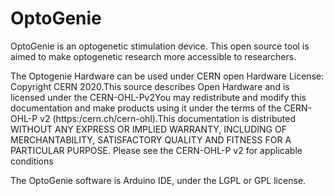 # OptoGenie

OptoGenie is an optogenetic stimulation device. This open source tool is aimed to make optogenetic research more accessible to researchers. 

The Optogenie Hardware can be used under CERN open Hardware License:
Copyright CERN 2020.This source describes Open Hardware and is licensed under the CERN-OHL-Pv2You   may   redistribute   and   modify   this   documentation   and   make   products using   it   under   the   terms   of   the   CERN-OHL-P   v2   (https:/cern.ch/cern-ohl).This   documentation   is   distributed   WITHOUT   ANY   EXPRESS   OR   IMPLIED WARRANTY,   INCLUDING   OF   MERCHANTABILITY,   SATISFACTORY   QUALITY AND FITNESS FOR A PARTICULAR PURPOSE. Please see the CERN-OHL-P v2 for applicable conditions

The OptoGenie software is Arduino IDE, under the LGPL or GPL license.
